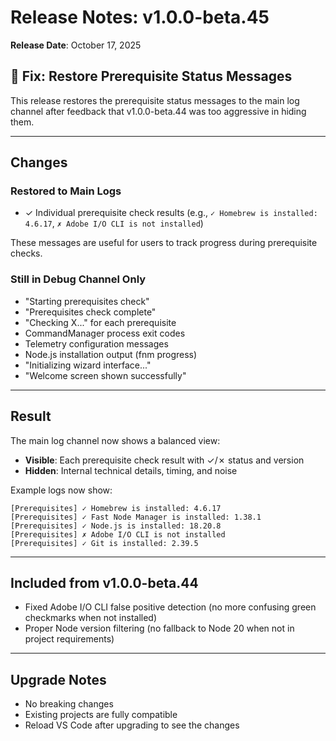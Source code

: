 # Release Notes: v1.0.0-beta.45

**Release Date**: October 17, 2025

## 🔧 Fix: Restore Prerequisite Status Messages

This release restores the prerequisite status messages to the main log channel after feedback that v1.0.0-beta.44 was too aggressive in hiding them.

---

## Changes

### Restored to Main Logs
- ✓ Individual prerequisite check results (e.g., `✓ Homebrew is installed: 4.6.17`, `✗ Adobe I/O CLI is not installed`)

These messages are useful for users to track progress during prerequisite checks.

### Still in Debug Channel Only
- "Starting prerequisites check"
- "Prerequisites check complete"
- "Checking X..." for each prerequisite
- CommandManager process exit codes
- Telemetry configuration messages
- Node.js installation output (fnm progress)
- "Initializing wizard interface..."
- "Welcome screen shown successfully"

---

## Result

The main log channel now shows a balanced view:
- **Visible**: Each prerequisite check result with ✓/✗ status and version
- **Hidden**: Internal technical details, timing, and noise

Example logs now show:
```
[Prerequisites] ✓ Homebrew is installed: 4.6.17
[Prerequisites] ✓ Fast Node Manager is installed: 1.38.1
[Prerequisites] ✓ Node.js is installed: 18.20.8
[Prerequisites] ✗ Adobe I/O CLI is not installed
[Prerequisites] ✓ Git is installed: 2.39.5
```

---

## Included from v1.0.0-beta.44

- Fixed Adobe I/O CLI false positive detection (no more confusing green checkmarks when not installed)
- Proper Node version filtering (no fallback to Node 20 when not in project requirements)

---

## Upgrade Notes

- No breaking changes
- Existing projects are fully compatible
- Reload VS Code after upgrading to see the changes

